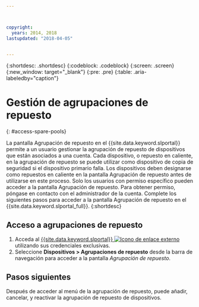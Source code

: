 ```yaml
---



copyright:
  years: 2014, 2018
lastupdated: "2018-04-05"


---
```


{:shortdesc: .shortdesc}
{:codeblock: .codeblock}
{:screen: .screen}
{:new_window: target="_blank"}
{:pre: .pre}
{:table: .aria-labeledby="caption"}


# Gestión de agrupaciones de repuesto 
{: #access-spare-pools}

La pantalla Agrupación de repuesto en el {{site.data.keyword.slportal}} permite a un usuario gestionar la agrupación de repuesto de dispositivos que están asociados a una cuenta. Cada dispositivo, o repuesto en caliente, en la agrupación de repuesto se puede utilizar como dispositivo de copia de seguridad si el dispositivo primario falla. Los dispositivos deben designarse como repuestos en caliente en la pantalla Agrupación de repuesto antes de utilizarse en este proceso. Solo los usuarios con permiso específico pueden acceder a la pantalla Agrupación de repuesto. Para obtener permiso, póngase en contacto con el administrador de la cuenta. Complete los siguientes pasos para acceder a la pantalla Agrupación de repuesto en el {{site.data.keyword.slportal_full}}.
{:shortdesc}

## Acceso a agrupaciones de repuesto

1. Acceda al [{{site.data.keyword.slportal}} ![Icono de enlace externo](../icons/launch-glyph.svg "Icono de enlace externo")](https://control.softlayer.com/) utilizando sus credenciales exclusivas.
2. Seleccione **Dispositivos > Agrupaciones de repuesto** desde la barra de navegación para acceder a la pantalla *Agrupación de repuesto*.


## Pasos siguientes
Después de acceder al menú de la agrupación de repuesto, puede añadir, cancelar, y reactivar la agrupación de repuesto de dispositivos. 
